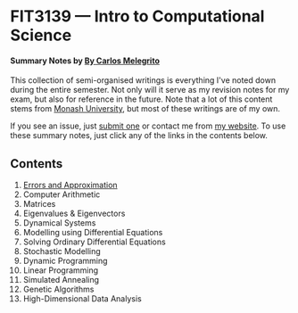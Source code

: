 # FIT3139 — Intro to Computational Science
#### Summary Notes by [By Carlos Melegrito](http://mlgrto.com)

This collection of semi-organised writings is everything I've noted down during the entire semester. Not only will it serve as my revision notes for my exam, but also for reference in the future. Note that a lot of this content stems from [Monash University](http://www.monash.edu), but most of these writings are of my own.

If you see an issue, just [submit one](https://github.com/cjmlgrto/fit3139-notes/issues/new) or contact me from [my website](http://mlgrto.com/). To use these summary notes, just click any of the links in the contents below.

## Contents

1. [Errors and Approximation](https://github.com/cjmlgrto/fit3139-notes/blob/master/notes/01-errors_and_approximation.md)
2. Computer Arithmetic
3. Matrices
4. Eigenvalues & Eigenvectors
5. Dynamical Systems
6. Modelling using Differential Equations
7. Solving Ordinary Differential Equations
8. Stochastic Modelling
9. Dynamic Programming
10. Linear Programming
11. Simulated Annealing
12. Genetic Algorithms
13. High-Dimensional Data Analysis
